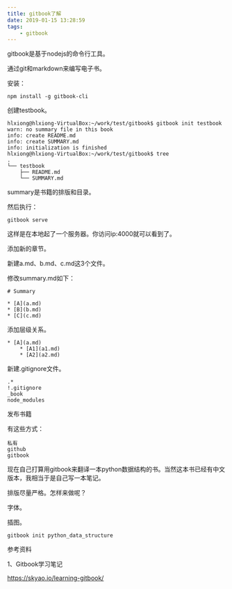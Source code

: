 ```yaml
---
title: gitbook了解
date: 2019-01-15 13:28:59
tags:
	- gitbook
---
```




gitbook是基于nodejs的命令行工具。

通过git和markdown来编写电子书。

安装：

```
npm install -g gitbook-cli
```

创建testbook。

```
hlxiong@hlxiong-VirtualBox:~/work/test/gitbook$ gitbook init testbook
warn: no summary file in this book 
info: create README.md 
info: create SUMMARY.md 
info: initialization is finished 
hlxiong@hlxiong-VirtualBox:~/work/test/gitbook$ tree
.
└── testbook
    ├── README.md
    └── SUMMARY.md
```

summary是书籍的排版和目录。

然后执行：

```
gitbook serve
```

这样是在本地起了一个服务器。你访问ip:4000就可以看到了。



添加新的章节。

新建a.md、b.md、c.md这3个文件。

修改summary.md如下：

```
# Summary

* [A](a.md)
* [B](b.md)
* [C](c.md)
```

添加层级关系。

```
* [A](a.md)
	* [A1](a1.md)
	* [A2](a2.md)
```

新建.gitignore文件。

```
.*
!.gitignore
_book
node_modules
```



发布书籍

有这些方式：

```
私有
github
gitbook
```



现在自己打算用gitbook来翻译一本python数据结构的书。当然这本书已经有中文版本，我相当于是自己写一本笔记。

排版尽量严格。怎样来做呢？

字体。

插图。

```
gitbook init python_data_structure
```





参考资料

1、Gitbook学习笔记

https://skyao.io/learning-gitbook/